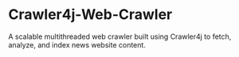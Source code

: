 # Crawler4j-Web-Crawler
A scalable multithreaded web crawler built using Crawler4j to fetch, analyze, and index news website content. 
